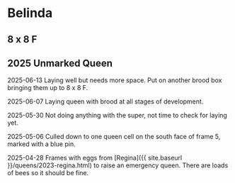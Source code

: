 # Belinda

## 8 x 8 F

## 2025 Unmarked Queen

2025-06-13 Laying well but needs more space.  Put on another brood box bringing them up to 8 x 8 F.

2025-06-07 Laying queen with brood at all stages of development.

2025-05-30 Not doing anything with the super, not time to check for laying yet.

2025-05-06 Culled down to one queen cell on the south face of frame 5, marked with a blue pin.

2025-04-28 Frames with eggs from [Regina]({{ site.baseurl }}/queens/2023-regina.html) to raise an emergency queen.  There are loads of bees so it should be fine.
